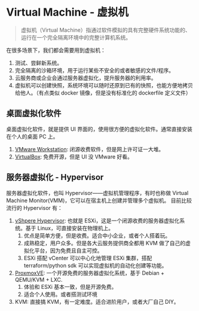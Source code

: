 # Virtual Machine - 虚拟机

>虚拟机（Virtual Machine）指通过软件模拟的具有完整硬件系统功能的、运行在一个完全隔离环境中的完整计算机系统。

在很多场景下，我们都会需要用到虚拟机：

1. 测试、尝鲜新系统。
2. 完全隔离的沙箱环境，用于运行某些不安全的或者敏感的文件/程序。
3. 云服务商或企业会通过服务器虚拟化，提升服务器的利用率。
4. 虚拟机可以创建快照，系统环境可以随时还原到已有的快照，也能方便地拷贝给他人。（有点类似 docker 镜像，但是没有标准化的 dockerfile 定义文件）


## 桌面虚拟化软件

桌面虚拟化软件，就是提供 UI 界面的，使用很方便的虚拟化软件。通常直接安装在个人的桌面 PC 上。

1. [VMware Workstation](https://www.vmware.com/products/workstation-pro/workstation-pro-evaluation.html): 闭源收费软件，但是网上许可证一大堆。
2. [VirtualBox](https://www.virtualbox.org/): 免费开源，但是 UI 没 VMware 好看。


## 服务器虚拟化 - Hypervisor

服务器虚拟化软件，也叫 Hypervisor——虚拟机管理程序，有时也称做 Virtual Machine Monitor(VMM)，它可以在宿主机上创建并管理多个虚拟机。
目前比较流行的 Hypervisor 有：

1. [vShpere Hypervisor](https://www.vmware.com/cn/products/vsphere-hypervisor.html): 也就是 ESXi，这是一个闭源收费的服务器虚拟化系统。基于 Linux，可直接安装在物理机上。
   1. 优点是简单方便，但是收费。适合中小企业，或者个人搭着玩。
   2. 成熟稳定，用户众多。但是各大云服务提供商全都用 KVM 做了自己的虚拟化平台，因为免费且自主可控。
   3. ESXi 搭配 vCenter 可以中心化地管理 ESXi 集群，搭配 terraform/python sdk 可以实现虚拟机的自动化创建等功能。
2. [ProxmoxVE](https://pve.proxmox.com/wiki/Main_Page): 一个开源免费的服务器虚拟化系统，基于 Debian + QEMU/KVM + LXC.
   1. 体验和 ESXi 基本一致，但是开源免费。
   2. 适合个人使用。或者搭测试环境
3. KVM: 直接搞 KVM，有一定难度。适合进阶用户，或者大厂自己 DIY。
